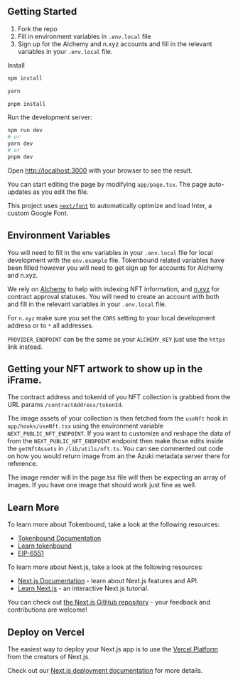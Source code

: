 ## Getting Started

1. Fork the repo
2. Fill in environment variables in `.env.local` file
3. Sign up for the Alchemy and n.xyz accounts and fill in the relevant variables in your `.env.local` file.

Install

```bash
npm install

yarn

pnpm install
```

Run the development server:

```bash
npm run dev
# or
yarn dev
# or
pnpm dev
```

Open [http://localhost:3000](http://localhost:3000) with your browser to see the result.

You can start editing the page by modifying `app/page.tsx`. The page auto-updates as you edit the file.

This project uses [`next/font`](https://nextjs.org/docs/basic-features/font-optimization) to automatically optimize and load Inter, a custom Google Font.

## Environment Variables

You will need to fill in the env variables in your `.env.local` file for local development with the `env.example` file. Tokenbound related variables have been filled however you will need to get sign up for accounts for Alchemy and n.xyz.

We rely on [Alchemy](https://dashboard.alchemy.com/) to help with indexing NFT information, and [n.xyz](https://app.n.xyz/) for contract approval statuses. You will need to create an account with both and fill in the relevant variables in your `.env.local` file.

For `n.xyz` make sure you set the `CORS` setting to your local development address or to `*` all addresses.

`PROVIDER_ENDPOINT` can be the same as your `ALCHEMY_KEY` just use the `https` link instead.

## Getting your NFT artwork to show up in the iFrame.

The contract address and tokenId of you NFT collection is grabbed from the URL params `/contractAddress/tokenId`.

The image assets of your collection is then fetched from the `useNft` hook in `app/hooks/useNft.tsx` using the environment variable `NEXT_PUBLIC_NFT_ENDPOINT`. If you want to customize and reshape the data of from the `NEXT_PUBLIC_NFT_ENDPOINT` endpoint then make those edits inside the `getNftAssets` in `/lib/utils/nft.ts`. You can see commented out code on how you would return image from an the Azuki metadata server there for reference.

The image render will in the page.tsx file will then be expecting an array of images. If you have one image that should work just fine as well.

## Learn More

To learn more about Tokenbound, take a look at the following resources:

- [Tokenbound Documentation](https://docs.tokenbound.org/)
- [Learn tokenbound](https://tokenbound.org/)
- [EIP-6551](https://eips.ethereum.org/EIPS/eip-6551)

To learn more about Next.js, take a look at the following resources:

- [Next.js Documentation](https://nextjs.org/docs) - learn about Next.js features and API.
- [Learn Next.js](https://nextjs.org/learn) - an interactive Next.js tutorial.

You can check out [the Next.js GitHub repository](https://github.com/vercel/next.js/) - your feedback and contributions are welcome!

## Deploy on Vercel

The easiest way to deploy your Next.js app is to use the [Vercel Platform](https://vercel.com/new?utm_medium=default-template&filter=next.js&utm_source=create-next-app&utm_campaign=create-next-app-readme) from the creators of Next.js.

Check out our [Next.js deployment documentation](https://nextjs.org/docs/deployment) for more details.
